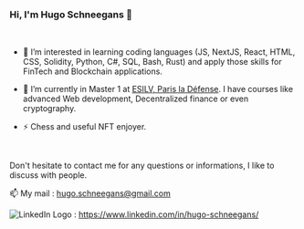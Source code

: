 ### Hi, I'm Hugo Schneegans 👋

<br> 

- 🙋 I’m interested in learning coding languages (JS, NextJS, React, HTML, CSS, Solidity, Python, C#, SQL, Bash, Rust) and apply those skills for FinTech and Blockchain applications.

- 🌱 I’m currently in Master 1 at [ESILV, Paris la Défense](https://www.esilv.fr/). I have courses like advanced Web development, Decentralized finance or even cryptography.

- ⚡ Chess and useful NFT enjoyer. 

<br> 

Don't hesitate to contact me for any questions or informations, I like to discuss with people.

📫 My mail : hugo.schneegans@gmail.com

![LinkedIn Logo](https://img.shields.io/badge/LinkedIn-0077B5?style=for-the-badge&logo=linkedin&logoColor=white) : https://www.linkedin.com/in/hugo-schneegans/


<!--
**Hugochon/Hugochon** is a ✨ _special_ ✨ repository because its `README.md` (this file) appears on your GitHub profile.

Here are some ideas to get you started:

- 🔭 I’m currently working on ...
- 🌱 I’m currently learning ...
- 👯 I’m looking to collaborate on ...
- 🤔 I’m looking for help with ...
- 💬 Ask me about ...
- 📫 How to reach me: ...
- 😄 Pronouns: ...
- ⚡ Fun fact: ...
-->
